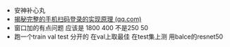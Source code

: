 -   安神补心丸
-   [揭秘完整的手机扫码登录的实现原理 (qq.com)](https://mp.weixin.qq.com/s?__biz=MzU0Mjg0MDUzNQ==&mid=2247484406&idx=1&sn=89caefcac1e3a1efcf126e1df4f4d506&chksm=fb15c04ecc624958fa003aad04a849618cae538340df4f1d71af0240e7930a6143377d88e4fd&mpshare=1&scene=23&srcid=0731V7qXTNarE5dvyf32Elcz&sharer_shareinfo=59b0f505467309f3b82f0cf5175ec4a2&sharer_shareinfo_first=59b0f505467309f3b82f0cf5175ec4a2#rd)
-   窗口加的有点问题 应该是 1800 400 不是250 50
-   跑一个train val test 分开的 在val上取最佳 在test集上测 用balce的resnet50
